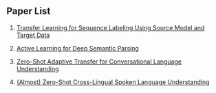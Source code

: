 ## Paper List
1. [Transfer  Learning  for  Sequence  Labeling  Using  Source  Model  and  Target  Data](https://helicqin.github.io/2019/04/12/Transfer%20Learning%20for%20Sequence%20Labeling%20Using%20Source%20Model%20and%20Target%20Data/)

2. [Active Learning for Deep Semantic Parsing](https://pris-nlp.github.io/PaperNote/Active%20Learning%20for%20Deep%20Semantic%20Parsing)

3. [Zero-Shot Adaptive Transfer for Conversational Language Understanding](https://pris-nlp.github.io/PaperNote/Zero-Shot%20Adaptive%20Transfer%20for%20Conversational%20Language%20Understanding)

4. [(Almost) Zero-Shot Cross-Lingual Spoken Language Understanding](https://pris-nlp.github.io/PaperNote/%28Almost%29%20Zero-Shot%20Cross-Lingual%20Spoken%20Language%20Understanding)